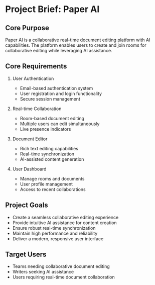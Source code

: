 # Project Brief: Paper AI

## Core Purpose

Paper AI is a collaborative real-time document editing platform with AI capabilities. The platform enables users to create and join rooms for collaborative editing while leveraging AI assistance.

## Core Requirements

1. User Authentication

   - Email-based authentication system
   - User registration and login functionality
   - Secure session management

2. Real-time Collaboration

   - Room-based document editing
   - Multiple users can edit simultaneously
   - Live presence indicators

3. Document Editor

   - Rich text editing capabilities
   - Real-time synchronization
   - AI-assisted content generation

4. User Dashboard
   - Manage rooms and documents
   - User profile management
   - Access to recent collaborations

## Project Goals

- Create a seamless collaborative editing experience
- Provide intuitive AI assistance for content creation
- Ensure robust real-time synchronization
- Maintain high performance and reliability
- Deliver a modern, responsive user interface

## Target Users

- Teams needing collaborative document editing
- Writers seeking AI assistance
- Users requiring real-time document collaboration

